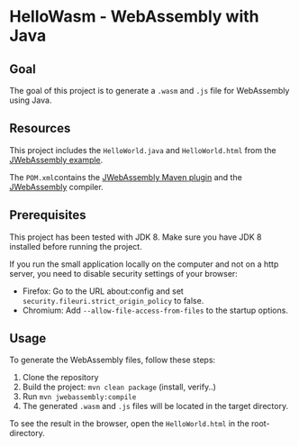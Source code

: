 # HelloWasm - WebAssembly with Java
## Goal
The goal of this project is to generate a `.wasm` and `.js` file for WebAssembly using Java.

## Resources
This project includes the `HelloWorld.java` and `HelloWorld.html` from the [JWebAssembly example](https://github.com/i-net-software/JWebAssembly/tree/master/docs/samples/HelloWorld "JWebAssembly example"). 


The `POM.xml`contains the [JWebAssembly Maven plugin](JWebAssembly-maven) and the [JWebAssembly](https://github.com/i-net-software/JWebAssembly) compiler. 

## Prerequisites
This project has been tested with JDK 8. Make sure you have JDK 8 installed before running the project.

If you run the small application locally on the computer and not on a http server, 
you need to disable security settings of your browser:
* Firefox: Go to the URL about:config and set `security.fileuri.strict_origin_policy` to false.
* Chromium: Add `--allow-file-access-from-files` to the startup options.

## Usage
To generate the WebAssembly files, follow these steps:

1. Clone the repository
2. Build the project: `mvn clean package` (install, verify..)
3. Run `mvn jwebassembly:compile`
4. The generated `.wasm` and `.js` files will be located in the target directory.

To see the result in the browser, open the `HelloWorld.html` in the root-directory. 


